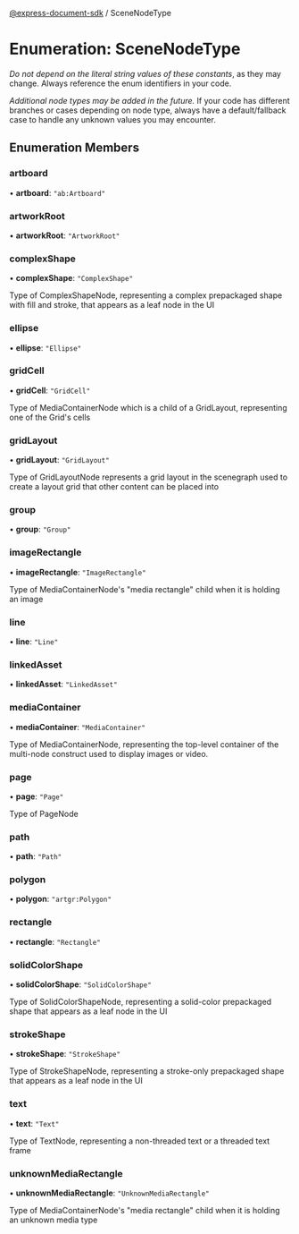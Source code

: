 [@express-document-sdk](../overview.md) / SceneNodeType

# Enumeration: SceneNodeType

<InlineAlert slots="text" variant="warning"/>

_Do not depend on the literal string values of these constants_, as they may change. Always reference the enum identifiers in your code.

<InlineAlert slots="text" variant="warning"/>

_Additional node types may be added in the future._ If your code has different branches or cases depending on node type,
always have a default/fallback case to handle any unknown values you may encounter.

## Enumeration Members

### artboard

• **artboard**: `"ab:Artboard"`

<HorizontalLine />

### artworkRoot

• **artworkRoot**: `"ArtworkRoot"`

<HorizontalLine />

### complexShape

• **complexShape**: `"ComplexShape"`

Type of ComplexShapeNode, representing a complex prepackaged shape with fill and stroke, that appears as a leaf node in the UI

<HorizontalLine />

### ellipse

• **ellipse**: `"Ellipse"`

<HorizontalLine />

### gridCell

• **gridCell**: `"GridCell"`

Type of MediaContainerNode which is a child of a GridLayout, representing one of the Grid's cells

<HorizontalLine />

### gridLayout

• **gridLayout**: `"GridLayout"`

Type of GridLayoutNode represents a grid layout in the scenegraph used to create a layout grid that other content can be placed into

<HorizontalLine />

### group

• **group**: `"Group"`

<HorizontalLine />

### imageRectangle

• **imageRectangle**: `"ImageRectangle"`

Type of MediaContainerNode's "media rectangle" child when it is holding an image

<HorizontalLine />

### line

• **line**: `"Line"`

<HorizontalLine />

### linkedAsset

• **linkedAsset**: `"LinkedAsset"`

<HorizontalLine />

### mediaContainer

• **mediaContainer**: `"MediaContainer"`

Type of MediaContainerNode, representing the top-level container of the multi-node construct used to display images or video.

<HorizontalLine />

### page

• **page**: `"Page"`

Type of PageNode

<HorizontalLine />

### path

• **path**: `"Path"`

<HorizontalLine />

### polygon

• **polygon**: `"artgr:Polygon"`

<HorizontalLine />

### rectangle

• **rectangle**: `"Rectangle"`

<HorizontalLine />

### solidColorShape

• **solidColorShape**: `"SolidColorShape"`

Type of SolidColorShapeNode, representing a solid-color prepackaged shape that appears as a leaf node in the UI

<HorizontalLine />

### strokeShape

• **strokeShape**: `"StrokeShape"`

Type of StrokeShapeNode, representing a stroke-only prepackaged shape that appears as a leaf node in the UI

<HorizontalLine />

### text

• **text**: `"Text"`

Type of TextNode, representing a non-threaded text or a threaded text frame

<HorizontalLine />

### unknownMediaRectangle

• **unknownMediaRectangle**: `"UnknownMediaRectangle"`

Type of MediaContainerNode's "media rectangle" child when it is holding an unknown media type
